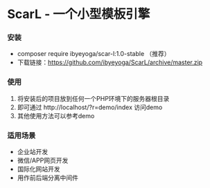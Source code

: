 # ScarL - 一个小型模板引擎
### 安装
 * composer require ibyeyoga/scar-l:1.0-stable （推荐）
 * 下载链接：https://github.com/ibyeyoga/ScarL/archive/master.zip

### 使用
 1. 将安装后的项目放到任何一个PHP环境下的服务器根目录
 2. 即可通过 http://localhost/?r=demo/index 访问demo
 3. 其他使用方法可以参考demo

### 适用场景
 * 企业站开发
 * 微信/APP网页开发
 * 国际化网站开发
 * 用作前后端分离中间件